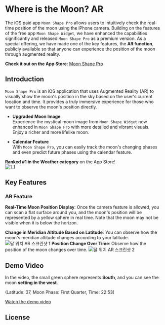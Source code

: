 
# Where is the Moon? AR

The iOS paid app `Moon Shape Pro` allows users to intuitively check the real-time position of the moon using the iPhone camera. Building on the features of the free app `Moon Shape Widget`, we have enhanced the capabilities significantly and released `Moon Shape Pro` as a premium version. As a special offering, we have made one of the key features, the **AR function**, publicly available so that anyone can experience the position of the moon through augmented reality.  

**Check it out on the App Store**: [Moon Shape Pro](https://apps.apple.com/kr/app/moon-shape-pro/id6450383619?l=en)

## Introduction

`Moon Shape Pro` is an iOS application that uses Augmented Reality (AR) to visually show the moon's position in the sky based on the user's current location and time. It provides a truly immersive experience for those who want to observe the moon's position directly.

-   **Upgraded Moon Image**  
    Experience the mystical moon image from `Moon Shape Widget` now enhanced in `Moon Shape Pro` with more detailed and vibrant visuals. Enjoy a richer and more lifelike moon.
    
-   **Calendar Feature**  
    With `Moon Shape Pro`, you can easily track the moon's changing phases and even predict future phases using the calendar feature.
    

**Ranked #1 in the Weather category** on the App Store!  
![1_1](https://github.com/user-attachments/assets/47010ad7-7003-44d1-b6ee-8c706b90cd2e)

## Key Features

### AR Feature

**Real-Time Moon Position Display**: Once the camera feature is allowed, you can scan a flat surface around you, and the moon's position will be represented by a yellow sphere in real time. Note that the moon may not be visible when it is below the horizon.

**Change in Meridian Altitude Based on Latitude**: You can observe how the moon's meridian altitude changes according to your latitude.
![달 위치 AR 스크린샷 1](https://github.com/habaekk/moonAR/assets/74465964/904b78ff-ef07-4a45-8272-d8e40af79572)
**Position Change Over Time**: Observe how the position of the moon changes over time.
![달 위치 AR 스크린샷 2](https://github.com/habaekk/Where-is-the-Moon-AR/assets/74465964/9dab262c-2fb5-4bbe-be70-33f7f7117b8c)

## Demo Video

In the video, the small green sphere represents **South**, and you can see the moon **setting in the west**.  

  
  
(Latitude: 37, Moon Phase: First Quarter, Time: 22:53)   

  
  
[Watch the demo video](https://www.youtube.com/shorts/ytwRV9STICQ)

## License